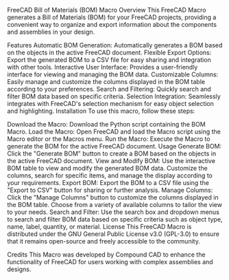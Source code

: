 FreeCAD Bill of Materials (BOM) Macro
Overview
This FreeCAD Macro generates a Bill of Materials (BOM) for your FreeCAD projects, providing a convenient way to organize and export information about the components and assemblies in your design.

Features
Automatic BOM Generation: Automatically generates a BOM based on the objects in the active FreeCAD document.
Flexible Export Options: Export the generated BOM to a CSV file for easy sharing and integration with other tools.
Interactive User Interface: Provides a user-friendly interface for viewing and managing the BOM data.
Customizable Columns: Easily manage and customize the columns displayed in the BOM table according to your preferences.
Search and Filtering: Quickly search and filter BOM data based on specific criteria.
Selection Integration: Seamlessly integrates with FreeCAD's selection mechanism for easy object selection and highlighting.
Installation
To use this macro, follow these steps:

Download the Macro: Download the Python script containing the BOM Macro.
Load the Macro: Open FreeCAD and load the Macro script using the Macro editor or the Macros menu.
Run the Macro: Execute the Macro to generate the BOM for the active FreeCAD document.
Usage
Generate BOM: Click the "Generate BOM" button to create a BOM based on the objects in the active FreeCAD document.
View and Modify BOM: Use the interactive BOM table to view and modify the generated BOM data. Customize the columns, search for specific items, and manage the display according to your requirements.
Export BOM: Export the BOM to a CSV file using the "Export to CSV" button for sharing or further analysis.
Manage Columns: Click the "Manage Columns" button to customize the columns displayed in the BOM table. Choose from a variety of available columns to tailor the view to your needs.
Search and Filter: Use the search box and dropdown menus to search and filter BOM data based on specific criteria such as object type, name, label, quantity, or material.
License
This FreeCAD Macro is distributed under the GNU General Public License v3.0 (GPL-3.0) to ensure that it remains open-source and freely accessible to the community.

Credits
This Macro was developed by Compound CAD to enhance the functionality of FreeCAD for users working with complex assemblies and designs.
